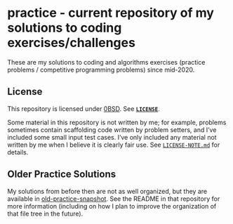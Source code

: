# practice - current repository of my solutions to coding exercises/challenges

These are my solutions to coding and algorithms exercises (practice problems /
competitive programming problems) since mid-2020.

## License

This repository is licensed under [0BSD](https://spdx.org/licenses/0BSD.html).
See [**`LICENSE`**](LICENSE).

Some material in this repository is not written by me; for example, problems
sometimes contain scaffolding code written by problem setters, and I&rsquo;ve
included some small input test cases. I&rsquo;ve only included any material not
written by me when I believe it is clearly fair use. See
[`LICENSE-NOTE.md`](LICENSE-NOTE.md) for details.

## Older Practice Solutions

My solutions from before then are not as well organized, but they are available
in
[old-practice-snapshot](https://github.com/EliahKagan/old-practice-snapshot).
See the README in that repository for more information (including on how I plan
to improve the organization of that file tree in the future).
